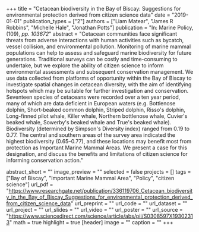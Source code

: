 +++
title = "Cetacean biodiversity in the Bay of Biscay: Suggestions for environmental protection derived from citizen science data"
date = "2019-01-01"
publication_types = ["2"]
authors = ["Liam Matear", "James R Robbins", "Michelle Hale", "Jonathan Potts"]
publication = "In: Marine Policy, (109), _pp. 103672_"
abstract = "Cetacean communities face significant threats from adverse interactions with human activities such as bycatch, vessel collision, and environmental pollution. Monitoring of marine mammal populations can help to assess and safeguard marine biodiversity for future generations. Traditional surveys can be costly and time-consuming to undertake, but we explore the ability of citizen science to inform environmental assessments and subsequent conservation management. We use data collected from platforms of opportunity within the Bay of Biscay to investigate spatial changes in cetacean diversity, with the aim of identifying hotspots which may be suitable for further investigation and conservation. Seventeen species of cetaceans were recorded over a ten year period, many of which are data deficient in European waters (e.g. Bottlenose dolphin, Short-beaked common dolphin, Striped dolphin, Risso's dolphin, Long-finned pilot whale, Killer whale, Northern bottlenose whale, Cuvier's beaked whale, Sowerby's beaked whale and True's beaked whale). Biodiversity (determined by Simpson's Diversity index) ranged from 0.19 to 0.77. The central and southern areas of the survey area indicated the highest biodiversity (0.65–0.77), and these locations may benefit most from protection as Important Marine Mammal Areas. We present a case for this designation, and discuss the benefits and limitations of citizen science for informing conservation action."

abstract_short = ""
image_preview = ""
selected = false
projects = []
tags = ["Bay of Biscay", "Important Marine Mammal Area", "Policy", "citizen science"]
url_pdf = "https://www.researchgate.net/publication/336119706_Cetacean_biodiversity_in_the_Bay_of_Biscay_Suggestions_for_environmental_protection_derived_from_citizen_science_data"
url_preprint = ""
url_code = ""
url_dataset = ""
url_project = ""
url_slides = ""
url_video = ""
url_poster = ""
url_source = "https://www.sciencedirect.com/science/article/abs/pii/S0308597X19302313"
math = true
highlight = true
[header]
image = ""
caption = ""
+++
